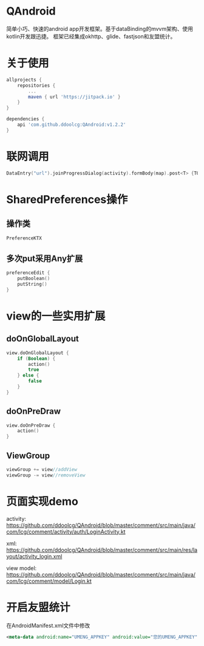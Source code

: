 
# QAndroid
简单小巧、快速的android app开发框架。基于dataBinding的mvvm架构、使用kotlin开发跟迅捷。
框架已经集成okhttp、glide、fastjson和友盟统计。

# 关于使用
~~~gradle
allprojects {
    repositories {
        ...
        maven { url 'https://jitpack.io' }
    }
}
~~~
~~~gradle
dependencies {
    api 'com.github.ddoolcg:QAndroid:v1.2.2'
}
~~~

# 联网调用
~~~kotlin
DataEntry("url").joinProgressDialog(activity).formBody(map).post<T> {TODO()}
~~~

# SharedPreferences操作
## 操作类
~~~kotlin
PreferenceKTX
~~~
## 多次put采用Any扩展
~~~kotlin
preferenceEdit {
    putBoolean()
    putString()
}
~~~

# view的一些实用扩展
## doOnGlobalLayout
~~~kotlin
view.doOnGlobalLayout {
    if (Boolean) {
        action()
        true
    } else {
        false
    }
}
~~~
## doOnPreDraw
~~~kotlin
view.doOnPreDraw {
    action()
}
~~~
## ViewGroup
~~~kotlin
viewGroup += view//addView
viewGroup -= view//removeView
~~~

# 页面实现demo
activity:
https://github.com/ddoolcg/QAndroid/blob/master/comment/src/main/java/com/lcg/comment/activity/auth/LoginActivity.kt

xml:
https://github.com/ddoolcg/QAndroid/blob/master/comment/src/main/res/layout/activity_login.xml

view model:
https://github.com/ddoolcg/QAndroid/blob/master/comment/src/main/java/com/lcg/comment/model/Login.kt

# 开启友盟统计
在AndroidManifest.xml文件中修改 
~~~xml
<meta-data android:name="UMENG_APPKEY" android:value="您的UMENG_APPKEY"/>
~~~
